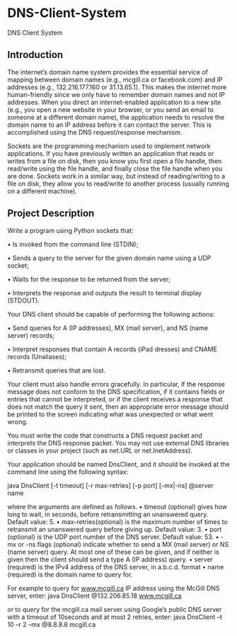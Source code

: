 # DNS-Client-System
DNS Client System

## Introduction
The internet’s domain name system provides the essential service of mapping between domain names (e.g., mcgill.ca or facebook.com) and IP addresses (e.g., 132.216.177.160 or 31.13.65.1). This makes the internet more human-friendly since we only have to remember domain names and not IP addresses.
When you direct an internet-enabled application to a new site (e.g., you open a new website in your browser, or you send an email to someone at a different domain name), the application needs to resolve the domain name to an IP address before it can contact the server. This is accomplished using the DNS request/response mechanism.

Sockets are the programming mechanism used to implement network applications. If you have previously written an application that reads or writes from a file on disk, then you know you first open a file handle, then read/write using the file handle, and finally close the file handle when you are done. Sockets work in a similar way, but instead of reading/writing to a file on disk, they allow you to read/write to another process (usually running on a different machine).

## Project Description
Write a program using Python sockets that:

• Is invoked from the command line (STDIN);

• Sends a query to the server for the given domain name using a UDP socket;

• Waits for the response to be returned from the server;

• Interprets the response and outputs the result to terminal display (STDOUT).

Your DNS client should be capable of performing the following actions:

• Send queries for A (IP addresses), MX (mail server), and NS (name server) records;

• Interpret responses that contain A records (iPad dresses) and CNAME records (Unaliases);

• Retransmit queries that are lost.

Your client must also handle errors gracefully. In particular, if the response message does not conform to the DNS specification, if it contains fields or entries that cannot be interpreted, or if the client receives a response that does not match the query it sent, then an appropriate error message should be printed to the screen indicating what was unexpected or what went wrong.

You must write the code that constructs a DNS request packet and interprets the DNS response packet. You may not use external DNS libraries or classes in your project (such as net.URL or net.InetAddress).

Your application should be named DnsClient, and it should be invoked at the command line using the following syntax:

java DnsClient [-t timeout] [-r max-retries] [-p port] [-mx|-ns] @server name

where the arguments are defined as follows.
• timeout (optional) gives how long to wait, in seconds, before retransmitting an
unanswered query. Default value: 5.
• max-retries(optional) is the maximum number of times to retransmit an
unanswered query before giving up. Default value: 3.
• port (optional) is the UDP port number of the DNS server. Default value: 53.
• -mx or -ns flags (optional) indicate whether to send a MX (mail server) or NS (name server)
query. At most one of these can be given, and if neither is given then the client should send a
type A (IP address) query.
• server (required) is the IPv4 address of the DNS server, in a.b.c.d. format
• name (required) is the domain name to query for.

For example to query for www.mcgill.ca IP address using the McGill DNS server, enter:
java DnsClient @132.206.85.18 www.mcgill.ca

or to query for the mcgill.ca mail server using Google’s public DNS server with a timeout of 10seconds and at most 2 retries, enter:
java DnsClient –t 10 –r 2 –mx @8.8.8.8 mcgill.ca




